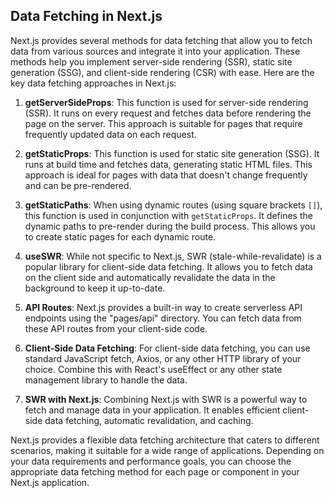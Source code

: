 ## Data Fetching in Next.js

Next.js provides several methods for data fetching that allow you to fetch data from various sources and integrate it into your application. These methods help you implement server-side rendering (SSR), static site generation (SSG), and client-side rendering (CSR) with ease. Here are the key data fetching approaches in Next.js:

1. **getServerSideProps**: This function is used for server-side rendering (SSR). It runs on every request and fetches data before rendering the page on the server. This approach is suitable for pages that require frequently updated data on each request.

2. **getStaticProps**: This function is used for static site generation (SSG). It runs at build time and fetches data, generating static HTML files. This approach is ideal for pages with data that doesn't change frequently and can be pre-rendered.

3. **getStaticPaths**: When using dynamic routes (using square brackets `[]`), this function is used in conjunction with `getStaticProps`. It defines the dynamic paths to pre-render during the build process. This allows you to create static pages for each dynamic route.

4. **useSWR**: While not specific to Next.js, SWR (stale-while-revalidate) is a popular library for client-side data fetching. It allows you to fetch data on the client side and automatically revalidate the data in the background to keep it up-to-date.

5. **API Routes**: Next.js provides a built-in way to create serverless API endpoints using the "pages/api" directory. You can fetch data from these API routes from your client-side code.

6. **Client-Side Data Fetching**: For client-side data fetching, you can use standard JavaScript fetch, Axios, or any other HTTP library of your choice. Combine this with React's useEffect or any other state management library to handle the data.

7. **SWR with Next.js**: Combining Next.js with SWR is a powerful way to fetch and manage data in your application. It enables efficient client-side data fetching, automatic revalidation, and caching.

Next.js provides a flexible data fetching architecture that caters to different scenarios, making it suitable for a wide range of applications. Depending on your data requirements and performance goals, you can choose the appropriate data fetching method for each page or component in your Next.js application.
